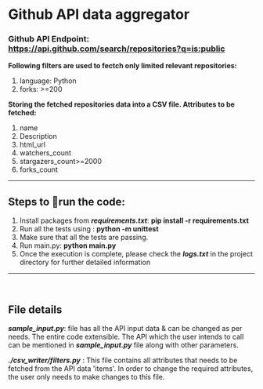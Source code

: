 # Github API data aggregator

### Github API Endpoint: **https://api.github.com/search/repositories?q=is:public**
**Following filters are used to fectch only limited relevant repositories:**
1. language: Python
2. forks: >=200

**Storing the fetched repositories data into a CSV file. Attributes to be fetched:**
1. name
2. Description
3. html_url
4. watchers_count
5. stargazers_count>=2000
6. forks_count 
<hr>

## Steps to :runner:run the code: 
1. Install packages from ***requirements.txt***: **pip install -r requirements.txt**
2. Run all the tests using : **python -m unittest**
3. Make sure that all the tests are passing.
4. Run main.py: **python main.py**
5. Once the execution is complete, please check the ***logs.txt*** in the project directory
   for further detailed information
<hr><br>   

## File details ##
***sample_input.py***: file has all the API input data & can be changed as per needs.
                       The entire code extensible. The API which the user intends to 
                       call can be mentioned in ***sample_input.py*** file along with other parameters.

***./csv_writer/filters.py*** : This file contains all attributes that needs to be fetched from the API data 'items'.
                          In order to change the required attributes, the user only needs to make changes to this file.

